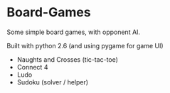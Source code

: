 Board-Games
===========

Some simple board games, with opponent AI.

Built with python 2.6 (and using pygame for game UI)

 - Naughts and Crosses (tic-tac-toe)
 - Connect 4
 - Ludo
 - Sudoku (solver / helper)
